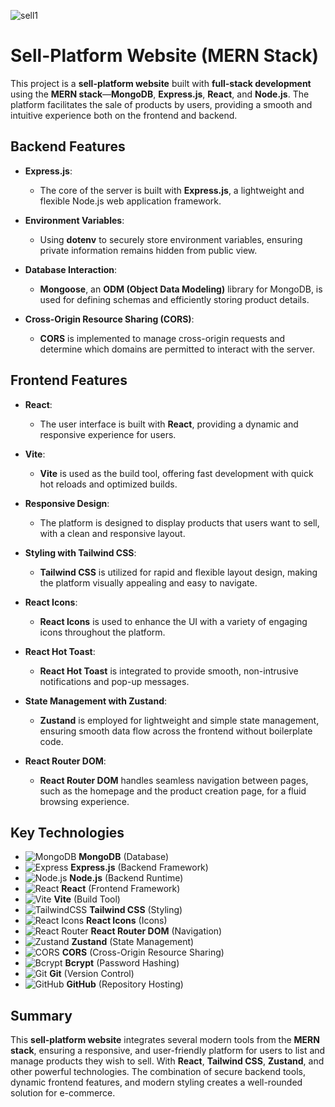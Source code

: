 ![sell1](https://github.com/user-attachments/assets/917c4867-3ed8-4abb-abd3-ea7bcc29feb6)


# Sell-Platform Website (MERN Stack)

This project is a **sell-platform website** built with **full-stack development** using the **MERN stack**—**MongoDB**, **Express.js**, **React**, and **Node.js**. The platform facilitates the sale of products by users, providing a smooth and intuitive experience both on the frontend and backend.

## Backend Features

- **Express.js**:  
  - The core of the server is built with **Express.js**, a lightweight and flexible Node.js web application framework.
  
- **Environment Variables**:  
  - Using **dotenv** to securely store environment variables, ensuring private information remains hidden from public view.

- **Database Interaction**:  
  - **Mongoose**, an **ODM (Object Data Modeling)** library for MongoDB, is used for defining schemas and efficiently storing product details.

- **Cross-Origin Resource Sharing (CORS)**:  
  - **CORS** is implemented to manage cross-origin requests and determine which domains are permitted to interact with the server.

## Frontend Features

- **React**:  
  - The user interface is built with **React**, providing a dynamic and responsive experience for users.

- **Vite**:  
  - **Vite** is used as the build tool, offering fast development with quick hot reloads and optimized builds.

- **Responsive Design**:  
  - The platform is designed to display products that users want to sell, with a clean and responsive layout.

- **Styling with Tailwind CSS**:  
  - **Tailwind CSS** is utilized for rapid and flexible layout design, making the platform visually appealing and easy to navigate.

- **React Icons**:  
  - **React Icons** is used to enhance the UI with a variety of engaging icons throughout the platform.

- **React Hot Toast**:  
  - **React Hot Toast** is integrated to provide smooth, non-intrusive notifications and pop-up messages.

- **State Management with Zustand**:  
  - **Zustand** is employed for lightweight and simple state management, ensuring smooth data flow across the frontend without boilerplate code.

- **React Router DOM**:  
  - **React Router DOM** handles seamless navigation between pages, such as the homepage and the product creation page, for a fluid browsing experience.

## Key Technologies

- ![MongoDB](https://img.shields.io/badge/-MongoDB-47A248?logo=mongodb&logoColor=white&style=flat) **MongoDB** (Database)  
- ![Express](https://img.shields.io/badge/-Express-000000?logo=express&logoColor=white&style=flat) **Express.js** (Backend Framework)  
- ![Node.js](https://img.shields.io/badge/-Node.js-339933?logo=node.js&logoColor=white&style=flat) **Node.js** (Backend Runtime)  
- ![React](https://img.shields.io/badge/-React-61DAFB?logo=react&logoColor=black&style=flat) **React** (Frontend Framework)  
- ![Vite](https://img.shields.io/badge/-Vite-646CFF?logo=vite&logoColor=white&style=flat) **Vite** (Build Tool)  
- ![TailwindCSS](https://img.shields.io/badge/-Tailwind%20CSS-38B2AC?logo=tailwindcss&logoColor=white&style=flat) **Tailwind CSS** (Styling)  
- ![React Icons](https://img.shields.io/badge/-React%20Icons-61DAFB?logo=react&logoColor=white&style=flat) **React Icons** (Icons)  
- ![React Router](https://img.shields.io/badge/-React%20Router-DCDCDC?logo=reactrouter&logoColor=black&style=flat) **React Router DOM** (Navigation)  
- ![Zustand](https://img.shields.io/badge/-Zustand-E2B97F?logo=zustand&logoColor=white&style=flat) **Zustand** (State Management)  
- ![CORS](https://img.shields.io/badge/-CORS-7B7B7B?logo=cors&logoColor=white&style=flat) **CORS** (Cross-Origin Resource Sharing)  
- ![Bcrypt](https://img.shields.io/badge/-Bcrypt-FF6F61?logo=bcrypt&logoColor=white&style=flat) **Bcrypt** (Password Hashing)  
- ![Git](https://img.shields.io/badge/-Git-F05032?logo=git&logoColor=white&style=flat) **Git** (Version Control)  
- ![GitHub](https://img.shields.io/badge/-GitHub-181717?logo=github&logoColor=white&style=flat) **GitHub** (Repository Hosting)

## Summary

This **sell-platform website** integrates several modern tools from the **MERN stack**, ensuring a responsive, and user-friendly platform for users to list and manage products they wish to sell. With **React**, **Tailwind CSS**, **Zustand**, and other powerful technologies. The combination of secure backend tools, dynamic frontend features, and modern styling creates a well-rounded solution for e-commerce.
